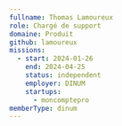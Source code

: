 ```yaml
---
fullname: Thomas Lamoureux
role: Chargé de support
domaine: Produit
github: lamoureux
missions:
  - start: 2024-01-26
    end: 2024-04-25
    status: independent
    employer: DINUM
    startups:
      - moncomptepro
memberType: dinum
---
```

